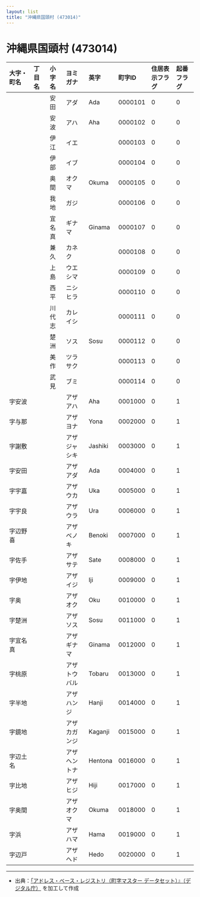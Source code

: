 ```yaml
---
layout: list
title: "沖縄県国頭村 (473014)"
---
```


# 沖縄県国頭村 (473014)

| 大字・町名 | 丁目名 | 小字名 | ヨミガナ | 英字 | 町字ID | 住居表示フラグ | 起番フラグ |
|:---|:---|:---|:---|:---|:---|:---|:---|
|  |  | 安田 |   アダ | Ada | 0000101 | 0 | 0 |
|  |  | 安波 |   アハ | Aha | 0000102 | 0 | 0 |
|  |  | 伊江 |   イエ |  | 0000103 | 0 | 0 |
|  |  | 伊部 |   イブ |  | 0000104 | 0 | 0 |
|  |  | 奥間 |   オクマ | Okuma | 0000105 | 0 | 0 |
|  |  | 我地 |   ガジ |  | 0000106 | 0 | 0 |
|  |  | 宜名真 |   ギナマ | Ginama | 0000107 | 0 | 0 |
|  |  | 兼久 |   カネク |  | 0000108 | 0 | 0 |
|  |  | 上島 |   ウエシマ |  | 0000109 | 0 | 0 |
|  |  | 西平 |   ニシヒラ |  | 0000110 | 0 | 0 |
|  |  | 川代志 |   カレイシ |  | 0000111 | 0 | 0 |
|  |  | 楚洲 |   ソス | Sosu | 0000112 | 0 | 0 |
|  |  | 美作 |   ツラサク |  | 0000113 | 0 | 0 |
|  |  | 武見 |   ブミ |  | 0000114 | 0 | 0 |
| 字安波 |  |  | アザアハ   | Aha | 0001000 | 0 | 1 |
| 字与那 |  |  | アザヨナ   | Yona | 0002000 | 0 | 1 |
| 字謝敷 |  |  | アザジャシキ   | Jashiki | 0003000 | 0 | 1 |
| 字安田 |  |  | アザアダ   | Ada | 0004000 | 0 | 1 |
| 字宇嘉 |  |  | アザウカ   | Uka | 0005000 | 0 | 1 |
| 字宇良 |  |  | アザウラ   | Ura | 0006000 | 0 | 1 |
| 字辺野喜 |  |  | アザベノキ   | Benoki | 0007000 | 0 | 1 |
| 字佐手 |  |  | アザサテ   | Sate | 0008000 | 0 | 1 |
| 字伊地 |  |  | アザイジ   | Iji | 0009000 | 0 | 1 |
| 字奥 |  |  | アザオク   | Oku | 0010000 | 0 | 1 |
| 字楚洲 |  |  | アザソス   | Sosu | 0011000 | 0 | 1 |
| 字宜名真 |  |  | アザギナマ   | Ginama | 0012000 | 0 | 1 |
| 字桃原 |  |  | アザトウバル   | Tobaru | 0013000 | 0 | 1 |
| 字半地 |  |  | アザハンジ   | Hanji | 0014000 | 0 | 1 |
| 字鏡地 |  |  | アザカガンジ   | Kaganji | 0015000 | 0 | 1 |
| 字辺土名 |  |  | アザヘントナ   | Hentona | 0016000 | 0 | 1 |
| 字比地 |  |  | アザヒジ   | Hiji | 0017000 | 0 | 1 |
| 字奥間 |  |  | アザオクマ   | Okuma | 0018000 | 0 | 1 |
| 字浜 |  |  | アザハマ   | Hama | 0019000 | 0 | 1 |
| 字辺戸 |  |  | アザヘド   | Hedo | 0020000 | 0 | 1 |

---

- 出典：[「アドレス・ベース・レジストリ（町字マスター データセット）』（デジタル庁）](https://www.digital.go.jp/policies/base_registry_address/) を加工して作成